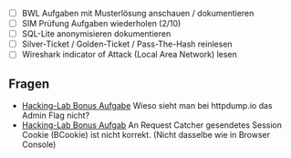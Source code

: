 - [ ] BWL Aufgaben mit Musterlösung anschauen / dokumentieren
- [ ] SIM Prüfung Aufgaben wiederholen (2/10)
- [ ] SQL-Lite anonymisieren dokumentieren
- [ ] Silver-Ticket / Golden-Ticket / Pass-The-Hash reinlesen
- [ ] Wireshark indicator of Attack (Local Area Network) lesen

## Fragen
- [Hacking-Lab Bonus Aufgabe](https://siw.hacking-lab.com/events/59/challenges/389) Wieso sieht man bei httpdump.io das Admin Flag nicht?
- [Hacking-Lab Bonus Aufgab](https://siw.hacking-lab.com/events/59/challenges/389dig) An Request Catcher gesendetes Session Cookie (BCookie) ist nicht korrekt. (Nicht dasselbe wie in Browser Console)